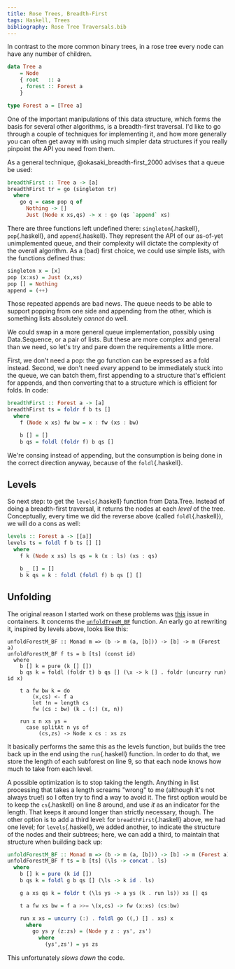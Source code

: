 ```yaml
---
title: Rose Trees, Breadth-First
tags: Haskell, Trees
bibliography: Rose Tree Traversals.bib
---
```


In contrast to the more common binary trees, in a rose tree every node can have any number of children.

```haskell
data Tree a
    = Node
    { root   :: a
    , forest :: Forest a
    }

type Forest a = [Tree a]
```

One of the important manipulations of this data structure, which forms the basis for several other algorithms, is a breadth-first traversal. I'd like to go through a couple of techniques for implementing it, and how more generally you can often get away with using much simpler data structures if you really pinpoint the API you need from them.

As a general technique, @okasaki_breadth-first_2000 advises that a queue be used:

```haskell
breadthFirst :: Tree a -> [a]
breadthFirst tr = go (singleton tr)
  where
    go q = case pop q of
      Nothing -> []
      Just (Node x xs,qs) -> x : go (qs `append` xs)
```

There are three functions left undefined there: `singleton`{.haskell}, `pop`{.haskell}, and `append`{.haskell}. They represent the API of our as-of-yet unimplemented queue, and their complexity will dictate the complexity of the overall algorithm. As a (bad) first choice, we could use simple lists, with the functions defined thus:

```haskell
singleton x = [x]
pop (x:xs) = Just (x,xs)
pop [] = Nothing
append = (++)
```

Those repeated appends are bad news. The queue needs to be able to support popping from one side and appending from the other, which is something lists absolutely *cannot* do well.

We could swap in a more general queue implementation, possibly using Data.Sequence, or a pair of lists. But these are more complex and general than we need, so let's try and pare down the requirements a little more.

First, we don't need a pop: the go function can be expressed as a fold instead. Second, we don't need *every* append to be immediately stuck into the queue, we can batch them, first appending to a structure that's efficient for appends, and then converting that to a structure which is efficient for folds. In code:

```haskell
breadthFirst :: Forest a -> [a]
breadthFirst ts = foldr f b ts []
  where
    f (Node x xs) fw bw = x : fw (xs : bw)

    b [] = []
    b qs = foldl (foldr f) b qs []
```

We're consing instead of appending, but the consumption is being done in the correct direction anyway, because of the `foldl`{.haskell}.

## Levels

So next step: to get the `levels`{.haskell} function from Data.Tree. Instead of doing a breadth-first traversal, it returns the nodes at each *level* of the tree. Conceptually, every time we did the reverse above (called `foldl`{.haskell}), we will do a cons as well:

```haskell
levels :: Forest a -> [[a]]
levels ts = foldl f b ts [] []
  where
    f k (Node x xs) ls qs = k (x : ls) (xs : qs)

    b _ [] = []
    b k qs = k : foldl (foldl f) b qs [] []
```

## Unfolding

The original reason I started work on these problems was [this](https://github.com/haskell/containers/issues/124) issue in containers. It concerns the [`unfoldTreeM_BF`](https://hackage.haskell.org/package/containers-0.5.11.0/docs/Data-Tree.html#v:unfoldTreeM_BF) function. An early go at rewriting it, inspired by levels above, looks like this:

```{.haskell .numberLines}
unfoldForestM_BF :: Monad m => (b -> m (a, [b])) -> [b] -> m (Forest a)
unfoldForestM_BF f ts = b [ts] (const id)
  where
    b [] k = pure (k [] [])
    b qs k = foldl (foldr t) b qs [] (\x -> k [] . foldr (uncurry run) id x)

    t a fw bw k = do
        (x,cs) <- f a
        let !n = length cs
        fw (cs : bw) (k . (:) (x, n))

    run x n xs ys =
      case splitAt n ys of
          (cs,zs) -> Node x cs : xs zs
```

It basically performs the same this as the levels function, but builds the tree back up in the end using the `run`{.haskell} function. In order to do that, we store the length of each subforest on line 9, so that each node knows how much to take from each level.

A possible optimization is to stop taking the length. Anything in list processing that takes a length screams "wrong" to me (although it's not always true!) so I often try to find a way to avoid it. The first option would be to keep the `cs`{.haskell} on line 8 around, and use *it* as an indicator for the length. That keeps it around longer than strictly necessary, though. The other option is to add a third level: for `breadthFirst`{.haskell} above, we had one level; for `levels`{.haskell}, we added another, to indicate the structure of the nodes and their subtrees; here, we can add a third, to maintain that structure when building back up:

```haskell
unfoldForestM_BF :: Monad m => (b -> m (a, [b])) -> [b] -> m (Forest a)
unfoldForestM_BF f ts = b [ts] (\ls -> concat . ls)
  where
    b [] k = pure (k id [])
    b qs k = foldl g b qs [] (\ls -> k id . ls)

    g a xs qs k = foldr t (\ls ys -> a ys (k . run ls)) xs [] qs

    t a fw xs bw = f a >>= \(x,cs) -> fw (x:xs) (cs:bw)

    run x xs = uncurry (:) . foldl go ((,) [] . xs) x
      where
        go ys y (z:zs) = (Node y z : ys', zs')
          where
            (ys',zs') = ys zs
```

This unfortunately *slows down* the code.
